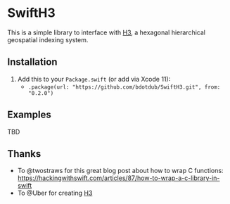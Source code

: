 # SwiftH3

This is a simple library to interface with [H3](https://github.com/uber/h3), a hexagonal hierarchical geospatial indexing system.

## Installation

1. Add this to your `Package.swift` (or add via Xcode 11):
    * `.package(url: "https://github.com/bdotdub/SwiftH3.git", from: "0.2.0")`

## Examples

TBD

## Thanks

* To @twostraws for this great blog post about how to wrap C functions: https://hackingwithswift.com/articles/87/how-to-wrap-a-c-library-in-swift
* To @Uber for creating [H3](https://uber.github.io/h3)
